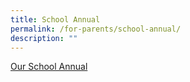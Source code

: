 ```yaml
---
title: School Annual
permalink: /for-parents/school-annual/
description: ""
---
```

[Our School Annual](https://www.dropbox.com/sh/m9kggwifbr1r3sh/AACvu88Q8rilibFLnUXUMbe_a?dl=0)